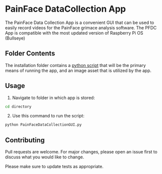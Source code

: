 # PainFace DataCollection App

The PainFace Data Collection App is a convenient GUI that can be used to easily record videos for the PainFace grimace analysis software. The PFDC App is compatible with the most updated version of Raspberry Pi OS (Bullseye)

## Folder Contents

The installation folder contains a [python script](https://github.com/roray02/PainFaceDCApp/blob/main/app/PainFaceDataCollectionGUI.py) that will be the primary means of running the app, and an image asset that is utilized by the app.

## Usage
1) Navigate to folder in which app is stored:
```bash
cd directory
```
2) Use this command to run the script:
```bash
python PainFaceDataCollectionGUI.py
```

## Contributing
Pull requests are welcome. For major changes, please open an issue first to discuss what you would like to change.

Please make sure to update tests as appropriate.

